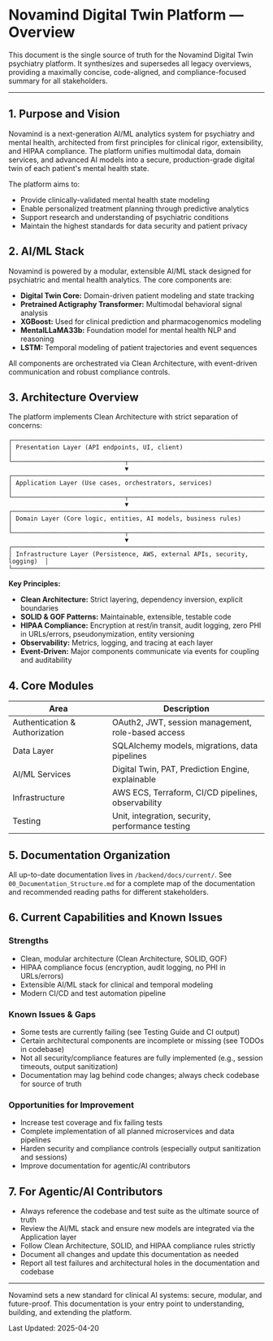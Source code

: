 # Novamind Digital Twin Platform — Overview

This document is the single source of truth for the Novamind Digital Twin psychiatry
platform. It synthesizes and supersedes all legacy overviews, providing a maximally
concise, code-aligned, and compliance-focused summary for all stakeholders.

---

## 1. Purpose and Vision

Novamind is a next-generation AI/ML analytics system for psychiatry and mental health,
architected from first principles for clinical rigor, extensibility, and HIPAA
compliance. The platform unifies multimodal data, domain services, and advanced AI
models into a secure, production-grade digital twin of each patient's mental health
state.

The platform aims to:

- Provide clinically-validated mental health state modeling
- Enable personalized treatment planning through predictive analytics
- Support research and understanding of psychiatric conditions
- Maintain the highest standards for data security and patient privacy

## 2. AI/ML Stack

Novamind is powered by a modular, extensible AI/ML stack designed for psychiatric and
mental health analytics. The core components are:

- **Digital Twin Core:** Domain-driven patient modeling and state tracking
- **Pretrained Actigraphy Transformer:** Multimodal behavioral signal analysis
- **XGBoost:** Used for clinical prediction and pharmacogenomics modeling
- **MentalLLaMA33b:** Foundation model for mental health NLP and reasoning
- **LSTM:** Temporal modeling of patient trajectories and event sequences

All components are orchestrated via Clean Architecture, with event-driven communication
and robust compliance controls.

## 3. Architecture Overview

The platform implements Clean Architecture with strict separation of concerns:

```text
┌────────────────────────────────────────────────────────────────────────────┐
│ Presentation Layer (API endpoints, UI, client)                             │
└───────────────────────────────┬────────────────────────────────────────────┘
                                ▼
┌────────────────────────────────────────────────────────────────────────────┐
│ Application Layer (Use cases, orchestrators, services)                     │
└───────────────────────────────┬────────────────────────────────────────────┘
                                ▼
┌────────────────────────────────────────────────────────────────────────────┐
│ Domain Layer (Core logic, entities, AI models, business rules)             │
└───────────────────────────────┬────────────────────────────────────────────┘
                                ▼
┌────────────────────────────────────────────────────────────────────────────┐
│ Infrastructure Layer (Persistence, AWS, external APIs, security, logging)  │
└────────────────────────────────────────────────────────────────────────────┘
```

**Key Principles:**

- **Clean Architecture:** Strict layering, dependency inversion, explicit boundaries
- **SOLID & GOF Patterns:** Maintainable, extensible, testable code
- **HIPAA Compliance:** Encryption at rest/in transit, audit logging, zero PHI in
  URLs/errors, pseudonymization, entity versioning
- **Observability:** Metrics, logging, and tracing at each layer
- **Event-Driven:** Major components communicate via events for coupling and auditability

## 4. Core Modules

| Area                          | Description                                      |
|-------------------------------|--------------------------------------------------|
| Authentication & Authorization| OAuth2, JWT, session management, role-based access|
| Data Layer                    | SQLAlchemy models, migrations, data pipelines     |
| AI/ML Services                | Digital Twin, PAT, Prediction Engine, explainable|
| Infrastructure                | AWS ECS, Terraform, CI/CD pipelines, observability|
| Testing                       | Unit, integration, security, performance testing  |

## 5. Documentation Organization

All up-to-date documentation lives in `/backend/docs/current/`. See
`00_Documentation_Structure.md` for a complete map of the documentation and recommended
reading paths for different stakeholders.

## 6. Current Capabilities and Known Issues

### Strengths

- Clean, modular architecture (Clean Architecture, SOLID, GOF)
- HIPAA compliance focus (encryption, audit logging, no PHI in URLs/errors)
- Extensible AI/ML stack for clinical and temporal modeling
- Modern CI/CD and test automation pipeline

### Known Issues & Gaps

- Some tests are currently failing (see Testing Guide and CI output)
- Certain architectural components are incomplete or missing (see TODOs in codebase)
- Not all security/compliance features are fully implemented (e.g., session timeouts,
  output sanitization)
- Documentation may lag behind code changes; always check codebase for source of truth

### Opportunities for Improvement

- Increase test coverage and fix failing tests
- Complete implementation of all planned microservices and data pipelines
- Harden security and compliance controls (especially output sanitization and sessions)
- Improve documentation for agentic/AI contributors

## 7. For Agentic/AI Contributors

- Always reference the codebase and test suite as the ultimate source of truth
- Review the AI/ML stack and ensure new models are integrated via the Application layer
- Follow Clean Architecture, SOLID, and HIPAA compliance rules strictly
- Document all changes and update this documentation as needed
- Report all test failures and architectural holes in the documentation and codebase

---

Novamind sets a new standard for clinical AI systems: secure, modular, and future-proof.
This documentation is your entry point to understanding, building, and extending the
platform.

Last Updated: 2025-04-20
